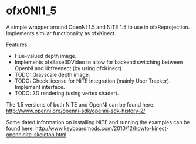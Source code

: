 ofxONI1_5
=======

A simple wrapper around OpenNI 1.5 and NiTE 1.5 to use in ofxReprojection. Implements similar functionality as ofxKinect. 

Features:
* Hue-valued depth image.
* Implements ofxBase3DVideo to allow for backend switching between OpenNI and libfreenect (by using ofxKinect).
* TODO: Grayscale depth image.
* TODO: Check license for NiTE integration (mainly User Tracker). Implement interface.
* TODO: 3D rendering (using vertex shader).


The 1.5 versions of both NiTE and OpenNI can be found here:
http://www.openni.org/openni-sdk/openni-sdk-history-2/

Some dated information on installing NiTE and running the examples can be found here:
http://www.keyboardmods.com/2010/12/howto-kinect-openninite-skeleton.html
